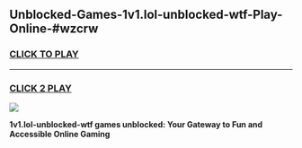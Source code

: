 
## Unblocked-Games-1v1.lol-unblocked-wtf-Play-Online-#wzcrw
<h3>
<a href="https://premium.freeplayer.one?title=1v1.lol-unblocked-wtf&ref=24F">CLICK TO PLAY</a></h3>
<hr>

<h3>
<a href="https://premium.freeplayer.one?title=1v1.lol-unblocked-wtf&ref=24F">CLICK 2 PLAY</a>
  
</h3>

<a href="https://premium.freeplayer.one?title=1v1.lol-unblocked-wtf&ref=24F/"><img src="https://clearcache.store/games.png"></a>


**1v1.lol-unblocked-wtf games unblocked: Your Gateway to Fun and Accessible Online Gaming**
